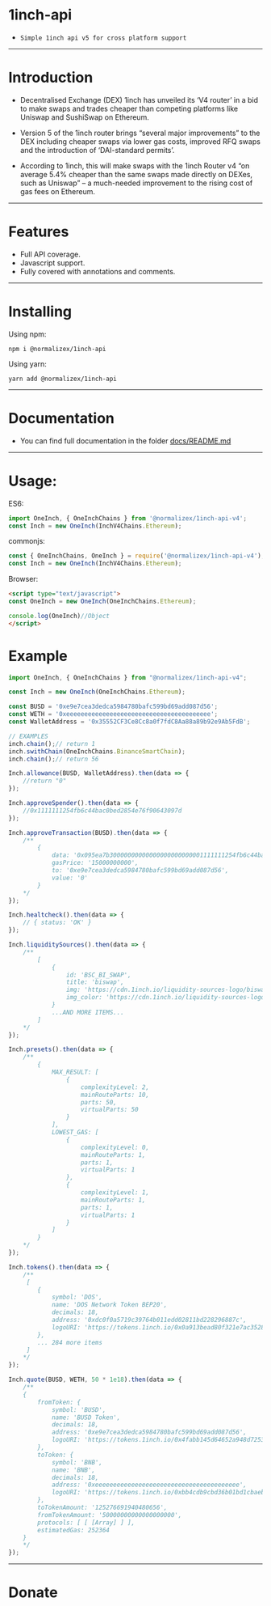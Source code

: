 # 1inch-api


* `Simple 1inch api v5 for cross platform support`
***
# Introduction
- Decentralised Exchange (DEX) 1inch has unveiled its ‘V4 router’ in a bid to make swaps and trades cheaper than competing platforms like Uniswap and SushiSwap on Ethereum.

-  Version 5 of the 1inch router brings “several major improvements” to the DEX including cheaper swaps via lower gas costs, improved RFQ swaps and the introduction of ‘DAI-standard permits’.

- According to 1inch, this will make swaps with the 1inch Router v4 “on average 5.4% cheaper than the same swaps made directly on DEXes, such as Uniswap” – a much-needed improvement to the rising cost of gas fees on Ethereum.
***
# Features
* Full API coverage.
* Javascript support.
* Fully covered with annotations and comments.
***
# Installing
Using npm:
```console
npm i @normalizex/1inch-api
```
Using yarn:
```console
yarn add @normalizex/1inch-api
```

***
# Documentation
* You can find full documentation in the folder [docs/README.md](./docs/README.md) 
***
# Usage:
ES6:
```js
import OneInch, { OneInchChains } from '@normalizex/1inch-api-v4';
const Inch = new OneInch(InchV4Chains.Ethereum);
```
commonjs:
```js
const { OneInchChains, OneInch } = require('@normalizex/1inch-api-v4');
const Inch = new OneInch(InchV4Chains.Ethereum);
```
Browser:
```html
<script type="text/javascript">
const OneInch = new OneInch(OneInchChains.Ethereum);

console.log(OneInch)//Object
</script>
```

# Example
```js
import OneInch, { OneInchChains } from "@normalizex/1inch-api-v4";

const Inch = new OneInch(OneInchChains.Ethereum);

const BUSD = '0xe9e7cea3dedca5984780bafc599bd69add087d56';
const WETH = '0xeeeeeeeeeeeeeeeeeeeeeeeeeeeeeeeeeeeeeeee';
const WalletAddress = '0x35552CF3Ce8Cc8a0f7fdC8Aa88a89b92e9Ab5FdB';

// EXAMPLES
inch.chain();// return 1
inch.swithChain(OneInchChains.BinanceSmartChain);
inch.chain();// return 56

Inch.allowance(BUSD, WalletAddress).then(data => {
	//return "0"
});

Inch.approveSpender().then(data => {
	//0x1111111254fb6c44bac0bed2854e76f90643097d
});

Inch.approveTransaction(BUSD).then(data => {
	/**
		{
			data: '0x095ea7b30000000000000000000000001111111254fb6c44bac0bed2854e76f90643097dffffffffffffffffffffffffffffffffffffffffffffffffffffffffffffffff',
			gasPrice: '15000000000',
			to: '0xe9e7cea3dedca5984780bafc599bd69add087d56',
			value: '0'
		}
	*/
});

Inch.healtcheck().then(data => {
	// { status: 'OK' }
});

Inch.liquiditySources().then(data => {
	/**
		[
			{
				id: 'BSC_BI_SWAP',
				title: 'biswap',
				img: 'https://cdn.1inch.io/liquidity-sources-logo/biswap.png',
				img_color: 'https://cdn.1inch.io/liquidity-sources-logo/biswap_color.png'
			}
			...AND MORE ITEMS...
		]
	*/
});

Inch.presets().then(data => {
	/**
		{
			MAX_RESULT: [
				{
					complexityLevel: 2,
					mainRouteParts: 10,
					parts: 50,
					virtualParts: 50
				}
			],
			LOWEST_GAS: [
				{
					complexityLevel: 0,
					mainRouteParts: 1,
					parts: 1,
					virtualParts: 1
				},
				{
					complexityLevel: 1,
					mainRouteParts: 1,
					parts: 1,
					virtualParts: 1
				}
			]
		}
	*/
});

Inch.tokens().then(data => {
	/**
	 [
		{
			symbol: 'DOS',
			name: 'DOS Network Token BEP20',
			decimals: 18,
			address: '0xdc0f0a5719c39764b011edd02811bd228296887c',
			logoURI: 'https://tokens.1inch.io/0x0a913bead80f321e7ac35285ee10d9d922659cb7.png'
		},
		... 284 more items
	 ] 
	*/
});

Inch.quote(BUSD, WETH, 50 * 1e18).then(data => {
	/** 
	{
		fromToken: {
			symbol: 'BUSD',
			name: 'BUSD Token',
			decimals: 18,
			address: '0xe9e7cea3dedca5984780bafc599bd69add087d56',
			logoURI: 'https://tokens.1inch.io/0x4fabb145d64652a948d72533023f6e7a623c7c53.png'
		},
		toToken: {
			symbol: 'BNB',
			name: 'BNB',
			decimals: 18,
			address: '0xeeeeeeeeeeeeeeeeeeeeeeeeeeeeeeeeeeeeeeee',
			logoURI: 'https://tokens.1inch.io/0xbb4cdb9cbd36b01bd1cbaebf2de08d9173bc095c_1.png'
		},
		toTokenAmount: '125276691940480656',
		fromTokenAmount: '50000000000000000000',
		protocols: [ [ [Array] ] ],
		estimatedGas: 252364
	}
	*/
});
```
***
# Donate
